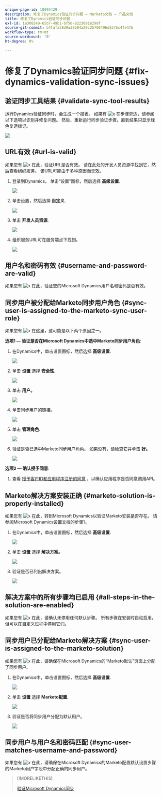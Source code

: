 ```yaml
---
unique-page-id: 10095429
description: 修复了Dynamics验证同步问题 — Marketo文档 — 产品文档
title: 修复了Dynamics验证同步问题
exl-id: 1a300249-65b7-49b1-bf50-82236916298f
source-git-commit: b4fafa28d9a38504a29c25700496d8376c4fe47b
workflow-type: tm+mt
source-wordcount: '0'
ht-degree: 0%

---
```


# 修复了Dynamics验证同步问题 {#fix-dynamics-validation-sync-issues}

## 验证同步工具结果 {#validate-sync-tool-results}

运行Dynamics验证同步时，会生成一个报表。 如果有 ![x](assets/delete.png) 在步骤旁边，请参阅以下选项以识别并修复问题。 然后，重新运行同步验证步骤，直到结果只显示绿色复选标记。

![](assets/image2015-9-22-15-3a58-3a12.png)

## URL有效 {#url-is-valid}

如果您有 ![x](assets/delete.png) 在此，验证URL是否有效。 请在此处的开发人员资源中找到它，然后查看组织服务。 该URL可能由于多种原因而无效。

1. 登录到Dynamics。 单击“设置”图标，然后选择 **高级设置**.

   ![](assets/one.png)

1. 单击设置，然后选择 **自定义**.

   ![](assets/two.png)

1. 单击 **开发人员资源**.

   ![](assets/three.png)

1. 组织服务URL可在服务端点下找到。

   ![](assets/four.png)

## 用户名和密码有效 {#username-and-password-are-valid}

如果您有 ![x](assets/delete.png) 在此，验证您的Microsoft Dynamics用户名和密码是否有效。

## 同步用户被分配给Marketo同步用户角色 {#sync-user-is-assigned-to-the-marketo-sync-user-role}

如果您有 ![x](assets/delete.png) 在这里，这可能是以下两个原因之一。

**选项1 — 验证是否在Microsoft Dynamics中选中Marketo同步用户角色**:

1. 在Dynamics中，单击设置图标，然后选择 **高级设置**.

   ![](assets/one.png)

1. 单击 **设置** 选择 **安全性**.

   ![](assets/six.png)

1. 单击 **用户。**

   ![](assets/image2015-9-24-9-3a47-3a25.png)

1. 单击同步用户的链接。

   ![](assets/seven.png)

1. 单击 **管理角色**.

   ![](assets/eight.png)

1. 验证是否已选中Marketo同步用户角色。 如果没有，请检查它并单击 **好。**

   ![](assets/image2015-9-24-9-3a59-3a21.png)

**选项2 — 确认授予同意**:

1. 查看 [授予客户ID和应用程序注册的同意](/help/marketo/product-docs/crm-sync/microsoft-dynamics-sync/sync-setup/grant-consent-for-client-id-and-app-registration.md) ，以确认应用程序是否同意调用API。

## Marketo解决方案安装正确 {#marketo-solution-is-properly-installed}

如果您有 ![x](assets/delete.png) 在此，转到Microsoft Dynamics以验证Marketo安装是否存在。 请参阅Microsoft Dynamics设置文档的步骤1。

1. 在Dynamics中，单击设置图标，然后选择 **高级设置**.

   ![](assets/one.png)

1. 单击 **设置** 选择 **解决方案。**

   ![](assets/eleven.png)

1. 验证是否已列出解决方案。

   ![](assets/twelve.png)

## 解决方案中的所有步骤均已启用 {#all-steps-in-the-solution-are-enabled}

如果您有 ![x](assets/delete.png) 在此，请确认未停用任何默认步骤。 所有步骤在安装时自动启用，但可以在自定义过程中停用它们。

## 同步用户已分配给Marketo解决方案 {#sync-user-is-assigned-to-the-marketo-solution}

如果您有 ![x](assets/delete.png) 在此，请确保在Microsoft Dynamics的“Marketo默认”页面上分配了同步用户。

1. 在Dynamics中，单击设置图标，然后选择 **高级设置**.

   ![](assets/one.png)

1. 单击 **设置** 选择 **Marketo配置**.

   ![](assets/thirteen.png)

1. 验证是否将同步用户分配为默认用户。

   ![](assets/fourteen.png)

## 同步用户与用户名和密码匹配 {#sync-user-matches-username-and-password}

如果您有 ![x](assets/delete.png) 在此，请确保在Microsoft Dynamics的Marketo配置默认设置步骤的Marketo用户字段中分配正确的同步用户。

>[!MORELIKETHIS]
>
>[验证Microsoft Dynamics同步](/help/marketo/product-docs/crm-sync/microsoft-dynamics-sync/sync-setup/validate-microsoft-dynamics-sync.md)
